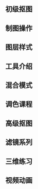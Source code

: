 ## 初级抠图



## 制图操作



## 图层样式



## 工具介绍



## 混合模式



## 调色课程



## 高级抠图



## 滤镜系列



## 三维练习



## 视频动画



